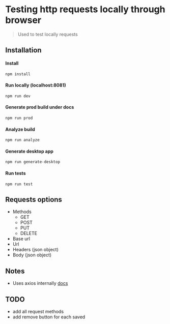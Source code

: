 # Testing http requests locally through browser

> Used to test locally requests

## Installation

#### Install 

```
npm install
```

#### Run locally (localhost:8081)

```
npm run dev
```

#### Generate prod build under docs

```
npm run prod
```

#### Analyze build

```
npm run analyze
```

#### Generate desktop app

```
npm run generate-desktop
```

#### Run tests

```
npm run test
```

## Requests options

- Methods
    + GET
    + POST
    + PUT
    + DELETE
- Base url
- Url
- Headers (json object)
- Body (json object)

## Notes

- Uses axios internally [docs](https://github.com/axios/axios)

## TODO

- add all request methods
- add remove button for each saved